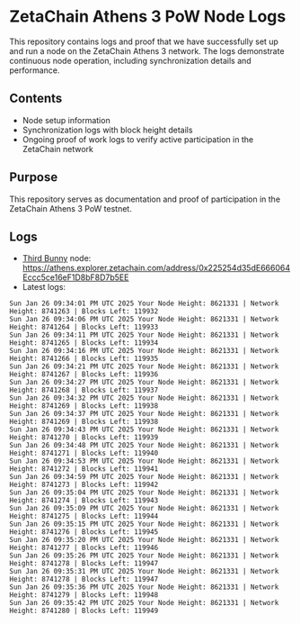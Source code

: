 # ZetaChain Athens 3 PoW Node Logs
This repository contains logs and proof that we have successfully set up and run a node on the ZetaChain Athens 3 network. The logs demonstrate continuous node operation, including synchronization details and performance.

## Contents
- Node setup information
- Synchronization logs with block height details
- Ongoing proof of work logs to verify active participation in the ZetaChain network

## Purpose
This repository serves as documentation and proof of participation in the ZetaChain Athens 3 PoW testnet.

## Logs

- [Third Bunny](https://thirdbunny.xyz/) node: https://athens.explorer.zetachain.com/address/0x225254d35dE666064Eccc5ce16eF1D8bF8D7b5EE
- Latest logs:
```
Sun Jan 26 09:34:01 PM UTC 2025 Your Node Height: 8621331 | Network Height: 8741263 | Blocks Left: 119932
Sun Jan 26 09:34:06 PM UTC 2025 Your Node Height: 8621331 | Network Height: 8741264 | Blocks Left: 119933
Sun Jan 26 09:34:11 PM UTC 2025 Your Node Height: 8621331 | Network Height: 8741265 | Blocks Left: 119934
Sun Jan 26 09:34:16 PM UTC 2025 Your Node Height: 8621331 | Network Height: 8741266 | Blocks Left: 119935
Sun Jan 26 09:34:21 PM UTC 2025 Your Node Height: 8621331 | Network Height: 8741267 | Blocks Left: 119936
Sun Jan 26 09:34:27 PM UTC 2025 Your Node Height: 8621331 | Network Height: 8741268 | Blocks Left: 119937
Sun Jan 26 09:34:32 PM UTC 2025 Your Node Height: 8621331 | Network Height: 8741269 | Blocks Left: 119938
Sun Jan 26 09:34:37 PM UTC 2025 Your Node Height: 8621331 | Network Height: 8741269 | Blocks Left: 119938
Sun Jan 26 09:34:43 PM UTC 2025 Your Node Height: 8621331 | Network Height: 8741270 | Blocks Left: 119939
Sun Jan 26 09:34:48 PM UTC 2025 Your Node Height: 8621331 | Network Height: 8741271 | Blocks Left: 119940
Sun Jan 26 09:34:53 PM UTC 2025 Your Node Height: 8621331 | Network Height: 8741272 | Blocks Left: 119941
Sun Jan 26 09:34:59 PM UTC 2025 Your Node Height: 8621331 | Network Height: 8741273 | Blocks Left: 119942
Sun Jan 26 09:35:04 PM UTC 2025 Your Node Height: 8621331 | Network Height: 8741274 | Blocks Left: 119943
Sun Jan 26 09:35:09 PM UTC 2025 Your Node Height: 8621331 | Network Height: 8741275 | Blocks Left: 119944
Sun Jan 26 09:35:15 PM UTC 2025 Your Node Height: 8621331 | Network Height: 8741276 | Blocks Left: 119945
Sun Jan 26 09:35:20 PM UTC 2025 Your Node Height: 8621331 | Network Height: 8741277 | Blocks Left: 119946
Sun Jan 26 09:35:26 PM UTC 2025 Your Node Height: 8621331 | Network Height: 8741278 | Blocks Left: 119947
Sun Jan 26 09:35:31 PM UTC 2025 Your Node Height: 8621331 | Network Height: 8741278 | Blocks Left: 119947
Sun Jan 26 09:35:36 PM UTC 2025 Your Node Height: 8621331 | Network Height: 8741279 | Blocks Left: 119948
Sun Jan 26 09:35:42 PM UTC 2025 Your Node Height: 8621331 | Network Height: 8741280 | Blocks Left: 119949
```
